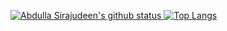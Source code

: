 [![Abdulla Sirajudeen's github status](https://github-readme-stats.vercel.app/api?username=akhilmsachu&show_icons=true&count_private=true&hide_border=false&title_color=eb0029&icon_color=eb0029&include_all_commits=true)
![Top Langs](https://github-readme-stats.vercel.app/api/top-langs/?username=abdullasirajudeen&layout=compact&hide_border=false&title_color=eb0029)](https://github.com/abdullasirajudeen)

